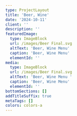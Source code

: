 ```yaml
---
type: ProjectLayout
title: 'Beer, Wine'
date: '2024-10-11'
client: ''
description: ''
featuredImage:
  type: ImageBlock
  url: /images/Beer Final.svg
  altText: 'Beer, Wine Menu'
  caption: 'Beer, Wine Menu'
  elementId: ''
media:
  type: ImageBlock
  url: /images/Beer Final.svg
  altText: 'Beer, Wine Menu '
  caption: 'Beer, Wine Menu'
  elementId: ''
bottomSections: []
addTitleSuffix: true
metaTags: []
colors: colors-a
---
```

